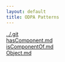 ```yaml
---
layout: default
title: ODPA Patterns
---
```

  
[../.git](../.git)  
[hasComponent.md](../.gitAOS_AGROVOC_Concept_Server_fundation_ontology_model/hasComponent)  
[isComponentOf.md](../.gitAOS_AGROVOC_Concept_Server_fundation_ontology_model/isComponentOf)  
[Object.md](../Object)  
